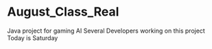 # August_Class_Real
Java project for gaming AI
Several Developers working on this project
Today is Saturday
